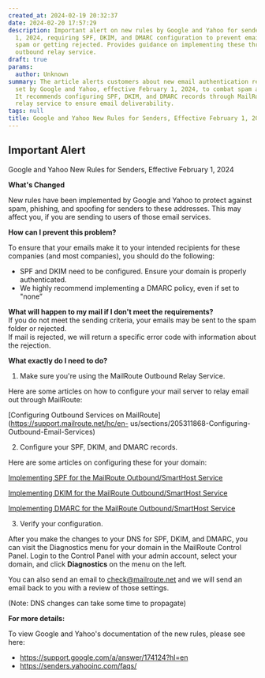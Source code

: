 ```yaml
---
created_at: 2024-02-19 20:32:37
date: 2024-02-20 17:57:29
description: Important alert on new rules by Google and Yahoo for senders from Feb
  1, 2024, requiring SPF, DKIM, and DMARC configuration to prevent emails going to
  spam or getting rejected. Provides guidance on implementing these through MailRoute's
  outbound relay service.
draft: true
params:
  author: Unknown
summary: The article alerts customers about new email authentication requirements
  set by Google and Yahoo, effective February 1, 2024, to combat spam and spoofing.
  It recommends configuring SPF, DKIM, and DMARC records through MailRoute's outbound
  relay service to ensure email deliverability.
tags: null
title: Google and Yahoo New Rules for Senders, Effective February 1, 2024
---
```



## Important Alert

Google and Yahoo New Rules for Senders, Effective February 1, 2024

**What's Changed**

New rules have been implemented by Google and Yahoo to protect against spam,
phishing, and spoofing for senders to these addresses. This may affect you, if
you are sending to users of those email services.

**How can I prevent this problem?**

To ensure that your emails make it to your intended recipients for these
companies (and most companies), you should do the following:

  * SPF and DKIM need to be configured. Ensure your domain is properly authenticated.
  * We highly recommend implementing a DMARC policy, even if set to "none”

**What will happen to my mail if I don't meet the requirements?**  
If you do not meet the sending criteria, your emails may be sent to the spam
folder or rejected.  
If mail is rejected, we will return a specific error code with information
about the rejection.

**What exactly do I need to do?**

  1. Make sure you're using the MailRoute Outbound Relay Service.   
  
Here are some articles on how to configure your mail server to relay email out
through MailRoute:  
  
[Configuring Outbound Services on
MailRoute](https://support.mailroute.net/hc/en-
us/sections/205311868-Configuring-Outbound-Email-Services)  
  

  2. Configure your SPF, DKIM, and DMARC records.   
  
Here are some articles on configuring these for your domain:  
  
[Implementing SPF for the MailRoute Outbound/SmartHost
Service](https://support.mailroute.net/hc/en-us/articles/360021568194)  
  
[Implementing DKIM for the MailRoute Outbound/SmartHost
Service](https://support.mailroute.net/hc/en-us/articles/115009100687)  
  
[Implementing DMARC for the MailRoute Outbound/SmartHost
Service](https://support.mailroute.net/hc/en-us/articles/360062946093)  
  
  

  3. Verify your configuration.   
  
After you make the changes to your DNS for SPF, DKIM, and DMARC, you can visit
the Diagnostics menu for your domain in the MailRoute Control Panel. Login to
the Control Panel with your admin account, select your domain, and click
**Diagnostics** on the menu on the left.  
  
You can also send an email to
[check@mailroute.net](mailto:check@mailroute.net) and we will send an email
back to you with a review of those settings.  
  
(Note: DNS changes can take some time to propagate)

**For more details:**

To view Google and Yahoo's documentation of the new rules, please see here:

  * <https://support.google.com/a/answer/174124?hl=en>
  * <https://senders.yahooinc.com/faqs/>


